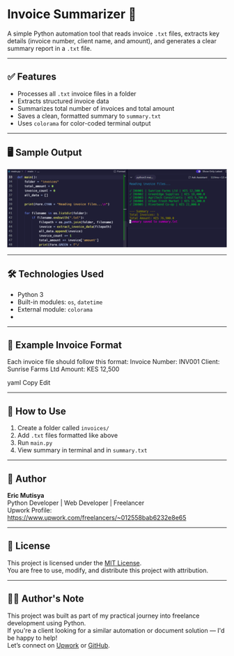# Invoice Summarizer 🧾

A simple Python automation tool that reads invoice `.txt` files, extracts key details (invoice number, client name, and amount), and generates a clear summary report in a `.txt` file.

---

## ✅ Features

- Processes all `.txt` invoice files in a folder
- Extracts structured invoice data
- Summarizes total number of invoices and total amount
- Saves a clean, formatted summary to `summary.txt`
- Uses `colorama` for color-coded terminal output

---

## 🖥️ Sample Output

![Invoice Summary Output](invoice_summarizer.png)

---

## 🛠 Technologies Used
- Python 3
- Built-in modules: `os`, `datetime`
- External module: `colorama`
- 
---

## 📁 Example Invoice Format

Each invoice file should follow this format:
Invoice Number: INV001
Client: Sunrise Farms Ltd
Amount: KES 12,500

yaml
Copy
Edit

---

## 🔄 How to Use

1. Create a folder called `invoices/`
2. Add `.txt` files formatted like above
3. Run `main.py`
4. View summary in terminal and in `summary.txt`
   
---

## 🙌 Author

**Eric Mutisya**  
Python Developer | Web Developer | Freelancer  
Upwork Profile: https://www.upwork.com/freelancers/~012558bab6232e8e65

---

## 📄 License

This project is licensed under the [MIT License](LICENSE).  
You are free to use, modify, and distribute this project with attribution.

---

## 🙋‍♂️ Author's Note

This project was built as part of my practical journey into freelance development using Python.  
If you're a client looking for a similar automation or document solution — I'd be happy to help!  
Let’s connect on [Upwork](https://www.upwork.com/freelancers/~012558bab6232e8e65) or [GitHub](https://github.com/Ek-Coder-Tech).
